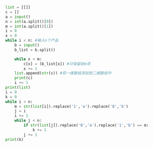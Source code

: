 
<BlogInfo id="835" title="23.caogao" author="白日梦想猿" pv=0 read_times=0 pre_cost_time=0分25秒 category="并发编程" tag_list="['并发编程']" create_time="2020.05.08 21:09:27" update_time="2020.05.09 12:48:22" />

```python
list = [[]]
c = []
a = input()
n = int(a.split()[0])
m = int(a.split()[1])
i = 0
x = 0
while i < n: #输入n个产品
    b = input()
    b_list = b.split()

    while x < m:
        c[x] = (b_list[x]) #只保留前m项
        x += 1
    list.append(str(c)) #将一维数组添加到二维数组中
    print(c)
    i += 1
print(list)
i = 0
k = 0
while i < n:
    m = str(list[i]).replace('1','a').replace('0','b')
    j = i
    i += 1
    while j < n:
        if str(list[j]).replace('0','a').replace('1','b') == m:
            k += 1
        j += 1
print(k)
```

